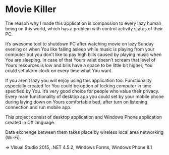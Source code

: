 # Movie Killer
The reason why I made this application is compassion to every lazy human being on this world, which has a problem with control activity status of their PC.

It’s awesome tool to shutdown PC after watching movie on lazy Sunday evening or when You like falling asleep while music is playing from your computer but you don’t like to pay high bills caused by playing music when You are sleeping. In case of that Yours valet doesn’t scream that level of Yours resources is low and bills have a space to be little bit higher, You could set alarm clock on every time what You want. 

If you aren’t lazy you will enjoy using this application too.
Functionality especially created for You could be option of locking computer in time specified by You. It’s very good choice for people who value their privacy. 
Every main functionality of desktop app you could set by your mobile phone during laying down on Yours comfortable bed, after turn on listening connection and run mobile app.


This project consist of desktop application and Windows Phone application created in C# language.

Data exchenge between them takes place by wireless local area networking (Wi-Fi).

⇒ Visual Studio 2015, .NET 4.5.2, Windows Forms, Windows Phone 8.1
